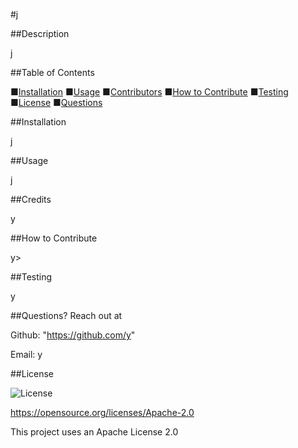 #j  
    
##Description

j
  
##Table of Contents 

■[Installation](#installation) ■[Usage](/README.md#usage) ■[Contributors](/README.md#credits) ■[How to Contribute](/README.md#how-to-Contribute) ■[Testing](/README.md#testing) ■[License](/README.md#license) ■[Questions](/README.md#questions?-reach-out-at)

##Installation

j

##Usage 

j

##Credits 

y

##How to Contribute 

y>

##Testing 

y

##Questions? Reach out at 

Github: "https://github.com/y"

Email: y
  
##License

![License](https://img.shields.io/badge/License-Apache_2.0-blue.svg)

https://opensource.org/licenses/Apache-2.0

This project uses an Apache License 2.0
